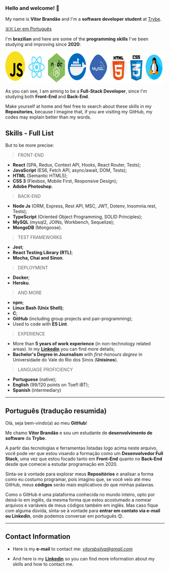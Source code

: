 ### Hello and welcome! 👋 
My name is **Vitor Brandão** and I'm a **software developer student** at [Trybe](https://www.betrybe.com/). 

[:brazil: Ler em Português](#português-tradução-resumida) 

I'm **brazilian** and here are some of the **programming skills** I've been studying and improving since **2020**:

<img src="my-skills-template.png" alt="my-skills" width="700" height="100" />

As you can see, I am aiming to be a **Full-Stack Developer**, since I'm studying both **Front-End** and **Back-End**. 

Make yourself at home and feel free to search about these skills in my **Repositories**, because I imagine that, if you are visiting my GitHub, my codes may explain better than my words. 

Skills - Full List
---------

But to be more precise:

> FRONT-END
- **React** (SPA, Redux, Context API, Hooks, React Router, Tests);
- **JavaScript** (ES6, Fetch API, async/await, DOM, Tests);
- **HTML** (Semantic HTML5);
- **CSS 3** (Flexbox, Mobile First, Responsive Design);
- **Adobe Photoshop**.


> BACK-END
- **Node Js** (ORM, Express, Rest API, MSC, JWT, Dotenv, Insomnia.rest, Tests);
- **TypeScript** (Oriented Object Programming, SOLID Principles);
- **MySQL** (mysql2, JOINs, Workbench, Sequelize);
- **MongoDB** (Mongoose).


> TEST FRAMEWORKS
- **Jest**;
- **React Testing Library (RTL)**;
- **Mocha, Chai and Sinon**.


> DEPLOYMENT
- **Docker**;
- **Heroku**.

> AND MORE
- **npm**;
- **Linux Bash (Unix Shell)**;
- **C**;
- **GitHub** (including group projects and pair-programming);
- Used to code with **ES Lint**.

> EXPERIENCE
- More than **5 years of work experience** (in non-technology related areas). In my **[Linkedin](https://www.linkedin.com/in/vitorbrandao-silva/)** you can find more details;
- **Bachelor's Degree in Journalism** with *first-honours degree* in Universidade do Vale do Rio dos Sinos (**Unisinos**).

> LANGUAGE PROFICIENCY
- **Portuguese** (native);
- **English** (99/120 points on Toefl iBT);
- **Spanish** (intermediary)

---
## Português (tradução resumida) 

Olá, seja bem-vindo(a) ao meu **GitHub**!

Me chamo **Vitor Brandão** e sou um estudante de **desenvolvimento de software** da **Trybe**.

A partir das tecnologias e ferramentas listadas logo acima neste arquivo, você pode ver que estou visando a formação como um **Desenvolvedor Full Stack**, uma vez que estou focado tanto em **Front-End** quanto no **Back-End** desde que comecei a estudar programação em 2020. 

Sinta-se à vontade para explorar meus **Repositórios** e analisar a forma como eu costumo programar, pois imagino que, se você veio até meu GitHub, meus **códigos** serão mais explicativos do que minhas palavras. 

Como o GitHub é uma plataforma conhecida no mundo inteiro, opto por deixá-lo em inglês, da mesma forma que estou acostumado a nomear arquivos e variáveis de meus códigos também em inglês. Mas caso fique com alguma dúvida, sinta-se à vontade para **entrar em contato via e-mail ou Linkedin**, onde podemos conversar em português :blush:.

---

Contact Information
---------

* Here is my **e-mail** to contact me: *vitorsbsilva@gmail.com*

* And here is my **[Linkedin](https://www.linkedin.com/in/vitorbrandao-silva/)** so you can find more information about my skills and how to contact me.  
